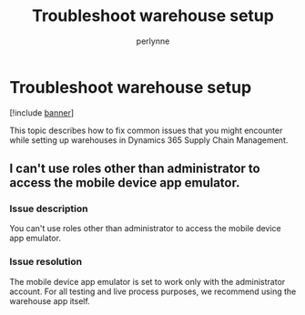 ﻿---
# required metadata

title: Troubleshoot warehouse setup
description: This topic describes how to fix common issues that you might encounter while setting up warehouses in Dynamics 365 Supply Chain Management.
author: perlynne
manager: tfehr
ms.date: 10/19/2020
ms.topic: article
ms.prod: 
ms.service: dynamics-ax-applications
ms.technology: 

# optional metadata

ms.search.form: 
# ROBOTS: 
audience: Application user
# ms.devlang: 
ms.reviewer: kamaybac
ms.search.scope: Core, Operations
# ms.tgt_pltfrm: 
ms.custom: 
ms.assetid: 
ms.search.region: Global
# ms.search.industry: 
ms.author: perlynne
ms.search.validFrom: 2020-10-19
ms.dyn365.ops.version: 10.0.15
---

# Troubleshoot warehouse setup

[!include [banner](../includes/banner.md)]

This topic describes how to fix common issues that you might encounter while setting up warehouses in Dynamics 365 Supply Chain Management.

## I can't use roles other than administrator to access the mobile device app emulator.

### Issue description

You can't use roles other than administrator to access the mobile device app emulator.

### Issue resolution

The mobile device app emulator is set to work only with the administrator account. For all testing and live process purposes, we recommend using the warehouse app itself.
